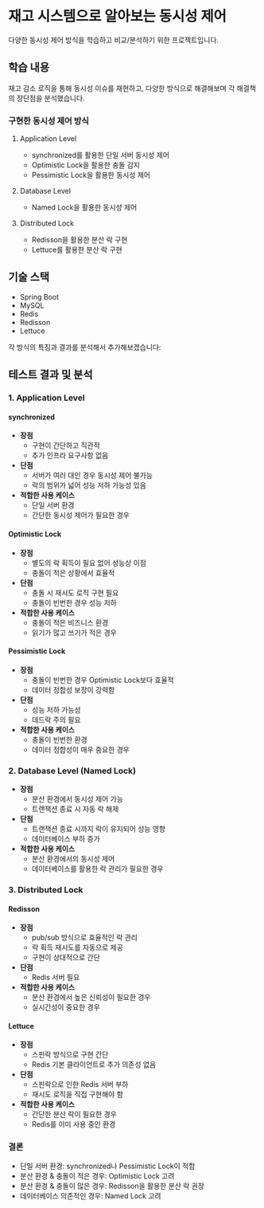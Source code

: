 # 재고 시스템으로 알아보는 동시성 제어
다양한 동시성 제어 방식을 학습하고 비교/분석하기 위한 프로젝트입니다.

## 학습 내용
재고 감소 로직을 통해 동시성 이슈를 재현하고, 다양한 방식으로 해결해보며 각 해결책의 장단점을 분석했습니다.

### 구현한 동시성 제어 방식
1. Application Level
   - synchronized를 활용한 단일 서버 동시성 제어
   - Optimistic Lock을 활용한 충돌 감지
   - Pessimistic Lock을 활용한 동시성 제어

2. Database Level
   - Named Lock을 활용한 동시성 제어

3. Distributed Lock
   - Redisson을 활용한 분산 락 구현
   - Lettuce를 활용한 분산 락 구현

## 기술 스택
- Spring Boot
- MySQL
- Redis
- Redisson
- Lettuce

각 방식의 특징과 결과를 분석해서 추가해보겠습니다:

## 테스트 결과 및 분석

### 1. Application Level

#### synchronized
- **장점**
  - 구현이 간단하고 직관적
  - 추가 인프라 요구사항 없음
- **단점**
  - 서버가 여러 대인 경우 동시성 제어 불가능
  - 락의 범위가 넓어 성능 저하 가능성 있음
- **적합한 사용 케이스**
  - 단일 서버 환경
  - 간단한 동시성 제어가 필요한 경우

#### Optimistic Lock
- **장점**
  - 별도의 락 획득이 필요 없어 성능상 이점
  - 충돌이 적은 상황에서 효율적
- **단점**
  - 충돌 시 재시도 로직 구현 필요 
  - 충돌이 빈번한 경우 성능 저하
- **적합한 사용 케이스**
  - 충돌이 적은 비즈니스 환경
  - 읽기가 많고 쓰기가 적은 경우

#### Pessimistic Lock
- **장점**
  - 충돌이 빈번한 경우 Optimistic Lock보다 효율적
  - 데이터 정합성 보장이 강력함
- **단점**
  - 성능 저하 가능성
  - 데드락 주의 필요
- **적합한 사용 케이스**
  - 충돌이 빈번한 환경
  - 데이터 정합성이 매우 중요한 경우

### 2. Database Level (Named Lock)
- **장점**
  - 분산 환경에서 동시성 제어 가능
  - 트랜잭션 종료 시 자동 락 해제
- **단점**
  - 트랜잭션 종료 시까지 락이 유지되어 성능 영향
  - 데이터베이스 부하 증가
- **적합한 사용 케이스**
  - 분산 환경에서의 동시성 제어
  - 데이터베이스를 활용한 락 관리가 필요한 경우

### 3. Distributed Lock

#### Redisson
- **장점**
  - pub/sub 방식으로 효율적인 락 관리
  - 락 획득 재시도를 자동으로 제공
  - 구현이 상대적으로 간단
- **단점**
  - Redis 서버 필요
- **적합한 사용 케이스**
  - 분산 환경에서 높은 신뢰성이 필요한 경우
  - 실시간성이 중요한 경우

#### Lettuce
- **장점**
  - 스핀락 방식으로 구현 간단
  - Redis 기본 클라이언트로 추가 의존성 없음
- **단점**
  - 스핀락으로 인한 Redis 서버 부하
  - 재시도 로직을 직접 구현해야 함
- **적합한 사용 케이스**
  - 간단한 분산 락이 필요한 경우
  - Redis를 이미 사용 중인 환경

### 결론
- 단일 서버 환경: synchronized나 Pessimistic Lock이 적합
- 분산 환경 & 충돌이 적은 경우: Optimistic Lock 고려
- 분산 환경 & 충돌이 많은 경우: Redisson을 활용한 분산 락 권장
- 데이터베이스 의존적인 경우: Named Lock 고려

